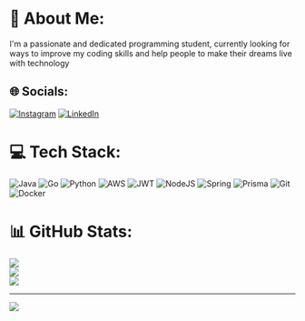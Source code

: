 # 💫 About Me:
I'm a passionate and dedicated programming student, currently looking for ways to improve my coding skills and help people to make their dreams live with technology


## 🌐 Socials:
[![Instagram](https://img.shields.io/badge/Instagram-%23E4405F.svg?logo=Instagram&logoColor=white)](https://instagram.com/mateus_neubarth) 
[![LinkedIn](https://img.shields.io/badge/LinkedIn-%230077B5.svg?logo=linkedin&logoColor=white)](https://linkedin.com/in/mateus-neubarth) 

# 💻 Tech Stack:
![Java](https://img.shields.io/badge/java-%23ED8B00.svg?style=for-the-badge&logo=openjdk&logoColor=white) ![Go](https://img.shields.io/badge/go-%2300ADD8.svg?style=for-the-badge&logo=go&logoColor=white) ![Python](https://img.shields.io/badge/python-3670A0?style=for-the-badge&logo=python&logoColor=ffdd54) ![AWS](https://img.shields.io/badge/AWS-%23FF9900.svg?style=for-the-badge&logo=amazon-aws&logoColor=white) ![JWT](https://img.shields.io/badge/JWT-black?style=for-the-badge&logo=JSON%20web%20tokens) ![NodeJS](https://img.shields.io/badge/node.js-6DA55F?style=for-the-badge&logo=node.js&logoColor=white) ![Spring](https://img.shields.io/badge/spring-%236DB33F.svg?style=for-the-badge&logo=spring&logoColor=white) ![Prisma](https://img.shields.io/badge/Prisma-3982CE?style=for-the-badge&logo=Prisma&logoColor=white) ![Git](https://img.shields.io/badge/git-%23F05033.svg?style=for-the-badge&logo=git&logoColor=white) ![Docker](https://img.shields.io/badge/docker-%230db7ed.svg?style=for-the-badge&logo=docker&logoColor=white)
# 📊 GitHub Stats:
![](https://github-readme-stats.vercel.app/api?username=MateusSNeubarth&theme=transparent&hide_border=false&include_all_commits=false&count_private=false)<br/>
![](https://nirzak-streak-stats.vercel.app/?user=MateusSNeubarth&theme=transparent&hide_border=false)<br/>
![](https://github-readme-stats.vercel.app/api/top-langs/?username=MateusSNeubarth&theme=transparent&hide_border=false&include_all_commits=false&count_private=false&layout=compact)

---
[![](https://visitcount.itsvg.in/api?id=MateusSNeubarth&icon=0&color=0)](https://visitcount.itsvg.in)

<!-- Proudly created with GPRM ( https://gprm.itsvg.in ) -->

